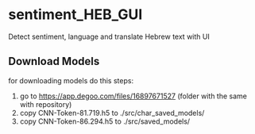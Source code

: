 # sentiment_HEB_GUI
Detect sentiment, language and translate Hebrew text with UI 


## Download Models
for downloading models do this steps:
1. go to https://app.degoo.com/files/16897671527 (folder with the same with repository)
2. copy CNN-Token-81.719.h5 to ./src/char_saved_models/
3. copy CNN-Token-86.294.h5 to ./src/saved_models/

